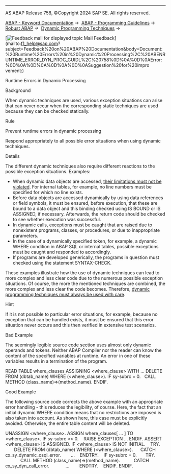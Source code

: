   

* * *

AS ABAP Release 758, ©Copyright 2024 SAP SE. All rights reserved.

[ABAP - Keyword Documentation](javascript:call_link\('abenabap.htm'\)) →  [ABAP - Programming Guidelines](javascript:call_link\('abenabap_pgl.htm'\)) →  [Robust ABAP](javascript:call_link\('abenrobust_abap_gdl.htm'\)) →  [Dynamic Programming Techniques](javascript:call_link\('abendynamic_prog_technique_gdl.htm'\)) → 

 [![](Mail.gif?object=Mail.gif "Feedback mail for displayed topic") Mail Feedback](mailto:f1_help@sap.com?subject=Feedback%20on%20ABAP%20Documentation&body=Document:%20Runtime%20Errors%20in%20Dynamic%20Processing%2C%20ABENRUNTIME_ERROR_DYN_PROC_GUIDL%2C%20758%0D%0A%0D%0AError:%0D%0A%0D%0A%0D%0A%0D%0ASuggestion%20for%20impro
vement:)

Runtime Errors in Dynamic Processing

Background   

When dynamic techniques are used, various exception situations can arise that can never occur when the corresponding static techniques are used because they can be checked statically.

Rule   

Prevent runtime errors in dynamic processing

Respond appropriately to all possible error situations when using dynamic techniques.

Details   

The different dynamic techniques also require different reactions to the possible exception situations. Examples:

-   When dynamic data objects are accessed, [their limitations must not be violated](javascript:call_link\('abenruntime_error_data_obj_guidl.htm'\) "Guideline"). For internal tables, for example, no line numbers must be specified for which no line exists.
-   Before data objects are accessed dynamically by using data references or field symbols, it must be ensured, before execution, that these are bound to a data object and this binding checked using IS BOUND or IS ASSIGNED, if necessary. Afterwards, the return code should be checked to see whether execution was successful.
-   In dynamic calls, exceptions must be caught that are raised due to nonexistent programs, classes, or procedures, or due to inappropriate parameters.
-   In the case of a dynamically specified token, for example, a dynamic WHERE condition in ABAP SQL or internal tables, possible exceptions must be caught and responded to accordingly.
-   If programs are developed generically, the programs in question must checked using the statement SYNTAX-CHECK.

These examples illustrate how the use of dynamic techniques can lead to more complex and less clear code due to the numerous possible exception situations. Of course, the more the mentioned techniques are combined, the more complex and less clear the code becomes. Therefore, [dynamic programming techniques must always be used with care](javascript:call_link\('abenuse_dynamic_progr_tech_guidl.htm'\) "Guideline").

Hint

If it is not possible to particular error situations, for example, because no exception that can be handled exists, it must be ensured that this error situation never occurs and this then verified in extensive test scenarios.

Bad Example

The seemingly legible source code section uses almost only dynamic operands and tokens. Neither ABAP Compiler nor the reader can know the content of the specified variables at runtime. An error in one of these variables results in a termination of the program.

READ TABLE where\_clauses ASSIGNING <where\_clause> WITH ...
DELETE FROM (dbtab\_name) WHERE (<where\_clause>).
IF sy-subrc = 0.
  CALL METHOD (class\_name)=>(method\_name).
ENDIF.

Good Example

The following source code corrects the above example with an appropriate error handling - this reduces the legibility, of course. Here, the fact that an initial dynamic WHERE condition means that no restrictions are imposed is also taken into account. As shown here, this case must be explicitly avoided. Otherwise, the entire table content will be deleted.

UNASSIGN <where\_clause>.
ASSIGN where\_clauses\[ ... \] TO <where\_clause>.
IF sy-subrc <> 0.
   RAISE EXCEPTION ...
ENDIF.
ASSERT <where\_clause> IS ASSIGNED.
IF <where\_clause> IS NOT INITIAL.
   TRY.
       DELETE FROM (dbtab\_name) WHERE (<where\_clause>).
     CATCH cx\_sy\_dynamic\_osql\_error.
       ...
   ENDTRY.
   IF sy-subrc = 0.
      TRY.
            CALL METHOD (class\_name)=>(method\_name).
          CATCH cx\_sy\_dyn\_call\_error.
            ...
       ENDTRY.
   ENDIF.
ENDIF.